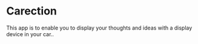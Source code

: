 # Carection
This app is to enable you to display your thoughts and ideas with a display device in your car..

